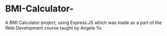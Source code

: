 # BMI-Calculator-
A BMI Calculator project, using Express.JS which was made as a part of the Web Development course taught by Angela Yu
